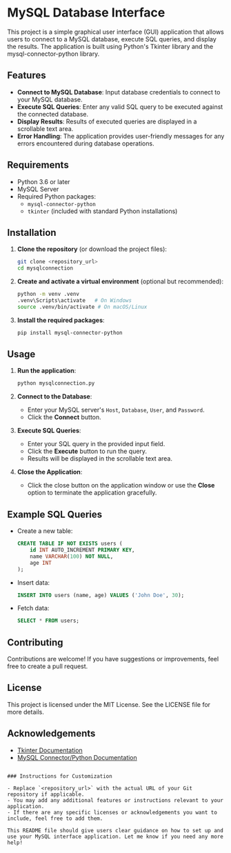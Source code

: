 # MySQL Database Interface

This project is a simple graphical user interface (GUI) application that allows users to connect to a MySQL database, execute SQL queries, and display the results. The application is built using Python's Tkinter library and the mysql-connector-python library.

## Features

- **Connect to MySQL Database**: Input database credentials to connect to your MySQL database.
- **Execute SQL Queries**: Enter any valid SQL query to be executed against the connected database.
- **Display Results**: Results of executed queries are displayed in a scrollable text area.
- **Error Handling**: The application provides user-friendly messages for any errors encountered during database operations.

## Requirements

- Python 3.6 or later
- MySQL Server
- Required Python packages:
  - `mysql-connector-python`
  - `tkinter` (included with standard Python installations)

## Installation

1. **Clone the repository** (or download the project files):
   ```bash
   git clone <repository_url>
   cd mysqlconnection
   ```

2. **Create and activate a virtual environment** (optional but recommended):
   ```bash
   python -m venv .venv
   .venv\Scripts\activate   # On Windows
   source .venv/bin/activate # On macOS/Linux
   ```

3. **Install the required packages**:
   ```bash
   pip install mysql-connector-python
   ```

## Usage

1. **Run the application**:
   ```bash
   python mysqlconnection.py
   ```

2. **Connect to the Database**:
   - Enter your MySQL server's `Host`, `Database`, `User`, and `Password`.
   - Click the **Connect** button.

3. **Execute SQL Queries**:
   - Enter your SQL query in the provided input field.
   - Click the **Execute** button to run the query.
   - Results will be displayed in the scrollable text area.

4. **Close the Application**:
   - Click the close button on the application window or use the **Close** option to terminate the application gracefully.

## Example SQL Queries

- Create a new table:
  ```sql
  CREATE TABLE IF NOT EXISTS users (
      id INT AUTO_INCREMENT PRIMARY KEY,
      name VARCHAR(100) NOT NULL,
      age INT
  );
  ```

- Insert data:
  ```sql
  INSERT INTO users (name, age) VALUES ('John Doe', 30);
  ```

- Fetch data:
  ```sql
  SELECT * FROM users;
  ```

## Contributing

Contributions are welcome! If you have suggestions or improvements, feel free to create a pull request.

## License

This project is licensed under the MIT License. See the LICENSE file for more details.

## Acknowledgements

- [Tkinter Documentation](https://docs.python.org/3/library/tkinter.html)
- [MySQL Connector/Python Documentation](https://dev.mysql.com/doc/connector-python/en/)
```

### Instructions for Customization

- Replace `<repository_url>` with the actual URL of your Git repository if applicable.
- You may add any additional features or instructions relevant to your application.
- If there are any specific licenses or acknowledgements you want to include, feel free to add them.

This README file should give users clear guidance on how to set up and use your MySQL interface application. Let me know if you need any more help!
